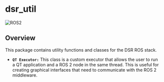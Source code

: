 # dsr_util

![ROS2](https://img.shields.io/badge/ros2-humble-blue?logo=ros&logoColor=white)

## Overview

This package contains utility functions and classes for the DSR ROS stack.

* **`QT Executor:`** This class is a custom executor that allows the user to run a QT application and a ROS 2 node in the same thread. This is useful for creating graphical interfaces that need to communicate with the ROS 2 middleware.